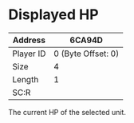 #  Displayed HP
Address   | 6CA94D
----------|-------------
Player ID | 0 (Byte Offset: 0)
Size 	  | 4
Length 	  | 1
SC:R      | 

The current HP of the selected unit.

